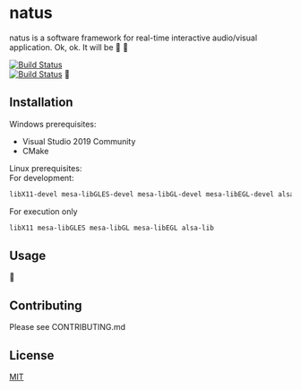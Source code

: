 # natus 

natus is a software framework for real-time interactive audio/visual application. Ok, ok. It will be :art: :construction:

[![Build Status](https://travis-ci.org/aconstlink/natus.svg?branch=master)](https://travis-ci.org/aconstlink/natus)  
[![Build Status](https://dev.azure.com/aconstlink/natus/_apis/build/status/aconstlink.natus?branchName=master)](https://dev.azure.com/aconstlink/natus/_build/latest?definitionId=1&branchName=master) :construction:  

## Installation

Windows prerequisites:  
 - Visual Studio 2019 Community
 - CMake


Linux prerequisites:  
For development:
```bash
libX11-devel mesa-libGLES-devel mesa-libGL-devel mesa-libEGL-devel alsa-lib-devel make cmake gcc gcc-c++
```

For execution only
```bash
libX11 mesa-libGLES mesa-libGL mesa-libEGL alsa-lib
```

## Usage  
:construction:

## Contributing  
Please see CONTRIBUTING.md

## License
[MIT](https://choosealicense.com/licenses/mit/)
